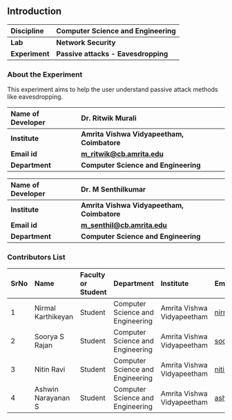 ## Introduction

| <b>Discipline  | <b> Computer Science and Engineering |
| :------------- | :----------------------------------- |
| <b> Lab        | <b> Network Security                 |
| <b> Experiment | <b> Passive attacks - Eavesdropping  |

### About the Experiment

This experiment aims to help the user understand passive attack methods like eavesdropping.

| <b>Name of Developer | <b> Dr. Ritwik Murali                      |
| :------------------- | :----------------------------------------- |
| <b> Institute        | <b> Amrita Vishwa Vidyapeetham, Coimbatore |
| <b> Email id         | <b> m_ritwik@cb.amrita.edu                 |
| <b> Department       | <b> Computer Science and Engineering       |

| <b>Name of Developer | <b> Dr. M Senthilkumar                     |
| :------------------- | :----------------------------------------- |
| <b> Institute        | <b> Amrita Vishwa Vidyapeetham, Coimbatore |
| <b> Email id         | <b> m_senthil@cb.amrita.edu                |
| <b> Department       | <b> Computer Science and Engineering       |

### Contributors List

| SrNo | Name               | Faculty or Student | Department                       | Institute                  | Email id                        |
| :--- | :----------------- | :----------------- | :------------------------------- | :------------------------- | :------------------------------ |
| 1    | Nirmal Karthikeyan | Student            | Computer Science and Engineering | Amrita Vishwa Vidyapeetham | nirmalkarthikeyan1503@gmail.com |
| 2    | Soorya S Rajan     | Student            | Computer Science and Engineering | Amrita Vishwa Vidyapeetham | soorya.s27@gmail.com            |
| 3    | Nitin Ravi         | Student            | Computer Science and Engineering | Amrita Vishwa Vidyapeetham | nitinravi18@gmail.com           |
| 4    | Ashwin Narayanan S | Student            | Computer Science and Engineering | Amrita Vishwa Vidyapeetham | ashrockzzz2003@gmail.com        |
